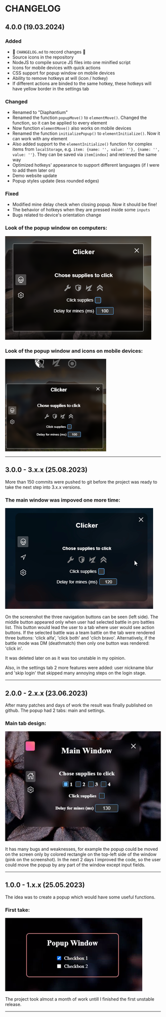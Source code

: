 # CHANGELOG

## 4.0.0 (19.03.2024)

### Added

- :tada: ```CHANGELOG.md``` to record changes :tada:
- Source icons in the repository
- NodeJS to compile source JS files into one minified script
- Icons for mobile devices with quick actions
- CSS support for popup window on mobile devices
- Ability to remove hotkeys at will (icon / hotkey)
- If different actions are binded to the same hotkey, these hotkeys will have yellow border in the settings tab

### Changed

- Renamed to "Diaphantium"
- Renamed the function ```popupMove()``` to ```elementMove()```. Changed the function, so it can be applied to every element
- Now function ```elementMove()``` also works on mobile devices
- Renamed the function ```initializePopup()``` to ```elementInitialize()```. Now it can work with any element
- Also added support to the ```elementInitialize()``` function for complex items from ```localStorage```, e.g. ```item: {name: '', value: ''}, {name: '', value: ''}```. They can be saved via ```item[index]``` and retrieved the same way
- Optimized hotkeys' appearance to support different languages (if I were to add them later on)
- Demo website update
- Popup styles update (less rounded edges)

### Fixed

- Modified mine delay check when closing popup. Now it should be fine!
- The behavior of hotkeys when they are pressed inside some ```inputs```
- Bugs related to device's orientation change

### Look of the popup window on computers:

![](./images/changelog/4.0.0/popup.png)

### Look of the popup window and icons on mobile devices:

![](./images/changelog/4.0.0/mobile.png)

---

## 3.0.0 - 3.x.x (25.08.2023)

More than 150 commits were pushed to git before the project was ready to take the next step into 3.x.x versions.

### The main window was impoved one more time:

![](./images/changelog/3.0.0/popup.png)

On the screenshot the three navigation buttons can be seen (left side). The middle button appeared only when user had selected battle in pro battles list. This button would lead the user to a tab where user would see action buttons. If the selected battle was a team battle on the tab were rendered three buttons: 'click alfa', 'click both' and 'clich bravo'. Alternatively, if the battle mode was DM (deathmatch) then only one button was rendered: 'click in'.

It was deleted later on as it was too unstable in my opinion.

Also, in the settings tab 2 more features were added: user nickname blur and 'skip login' that skipped many annoying steps on the login stage.

---

## 2.0.0 - 2.x.x (23.06.2023)

After many patches and days of work the result was finally published on github. The popup had 2 tabs: main and settings.

### Main tab design:

![](./images/changelog/2.0.0/popup.png)

It has many bugs and weaknesses, for example the popup could be moved on the screen only by colored rectangle on the top-left side of the window (pink on the screenshot). In the next 2 days I improved the code, so the user could move the popup by any part of the window except input fields.

---

## 1.0.0 - 1.x.x (25.05.2023)

The idea was to create a popup which would have some useful functions.

### First take:

![](./images/changelog/1.0.0/popup.png)

The project took almost a month of work untill I finished the first unstable release.

---